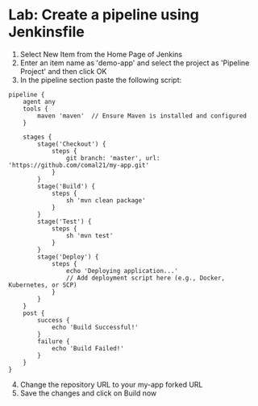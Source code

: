 # Lab: Create a pipeline using Jenkinsfile

1. Select New Item from the Home Page of Jenkins
2. Enter an item name as 'demo-app' and select the project as 'Pipeline Project' and then click OK
3. In the pipeline section paste the following script:
```
pipeline {
    agent any
    tools {
        maven 'maven'  // Ensure Maven is installed and configured
    }
    
    stages {
        stage('Checkout') {
            steps {
                git branch: 'master', url: 'https://github.com/comal21/my-app.git'
            }
        }
        stage('Build') {
            steps {
                sh 'mvn clean package'
            }
        }
        stage('Test') {
            steps {
                sh 'mvn test'
            }
        }
        stage('Deploy') {
            steps {
                echo 'Deploying application...'
                // Add deployment script here (e.g., Docker, Kubernetes, or SCP)
            }
        }
    }
    post {
        success {
            echo 'Build Successful!'
        }
        failure {
            echo 'Build Failed!'
        }
    }
}
```
4. Change the repository URL to your my-app forked URL
5. Save the changes and click on Build now
